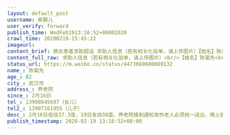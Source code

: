 ```yaml
---
layout: default_post
username: 紫飘儿
user_verify: forward
publish_time: WedFeb1913:16:52+08002020
crawl_time: 20200219-15:45:22
imageurl: 
content_brief: 肺炎患者求助超话 求助人信息（若有相关化验单，请上传图片）【姓名】陈菊先【年龄】82【所在城市】武汉市【所在小区、社区】养老院【患病时间】2月16日【联系方式】13908645697（女儿）【其他紧急联系人】13907161955（儿子）【病情描述】 2月16日低烧37.3度，19日发烧38度。养老院接到通 ...全文
content_full_raw: 求助人信息（若有相关化验单，请上传图片）<br/>【姓名】陈菊先<br/>【年龄】82<br/>【所在城市】武汉市<br/>【所在小区、社区】养老院<br/>【患病时间】2月16日<br/>【联系方式】13908645697（女儿）<br/>【其他紧急联系人】13907161955（儿子）<br/>【病情描述】2月16日低烧37.3度，19日发烧38度。养老院接到通知发热老人必须统一送出，晚上接通知由社区工作人员送武汉市优抚医院。我妈妈在养老院是属于全护理，她完全不能自理，患有老年痴呆症，脑出血以后患有轻微狂躁症，必须每天两次服用奥氮平控制情绪。由于不是养老院的工作人员与来支援的医疗队交接，不知道有没有把老人的情况交接清楚，昨晚转接了近40位老人，大部分没有自理能力，老人现在情况怎么样？有谁能帮我联系一下了解妈妈的情况。<adata-url="http://t.cn/RzBhKs8"href="http://weibo.com/p/100101B2094450D569ABFE4892"data-hide=""><spanclass='url-icon'><imgstyle='width:1rem;height:1rem'src='https://h5.sinaimg.cn/upload/2015/09/25/3/timeline_card_small_location_default.png'></span><spanclass="surl-text">武汉·后湖</span></a>
status_url: https://m.weibo.cn/status/4473669600089132
name_: 陈菊先
age_: 82
city_: 武汉市
address_: 养老院
since_: 2月16日
tel_: 13908645697（女儿）
tel2_: 13907161955（儿子）
desc_: 2月16日低烧37.3度，19日发烧38度。养老院接到通知发热老人必须统一送出，晚上接通知由社区工作人员送武汉市优抚医院。我妈妈在养老院是属于全护理，她完全不能自理，患有老年痴呆症，脑出血以后患有轻微狂躁症，必须每天两次服用奥氮平控制情绪。由于不是养老院的工作人员与来支援的医疗队交接，不知道有没有把老人的情况交接清楚，昨晚转接了近40位老人，大部分没有自理能力，老人现在情况怎么样？有谁能帮我联系一下了解妈妈的情况。<adata-url="http//t.cn/RzBhKs8"href="http//weibo.com/p/100101B2094450D569ABFE4892"data-hide=""><spanclass='url-icon'><imgstyle='width1rem;height1rem'src='https//h5.sinaimg.cn/upload/2015/09/25/3/timeline_card_small_location_default.png'></span><spanclass="surl-text">武汉·后湖</span></a>
publish_timestamp: 2020-02-19 13:16:52+08:00
---
```

